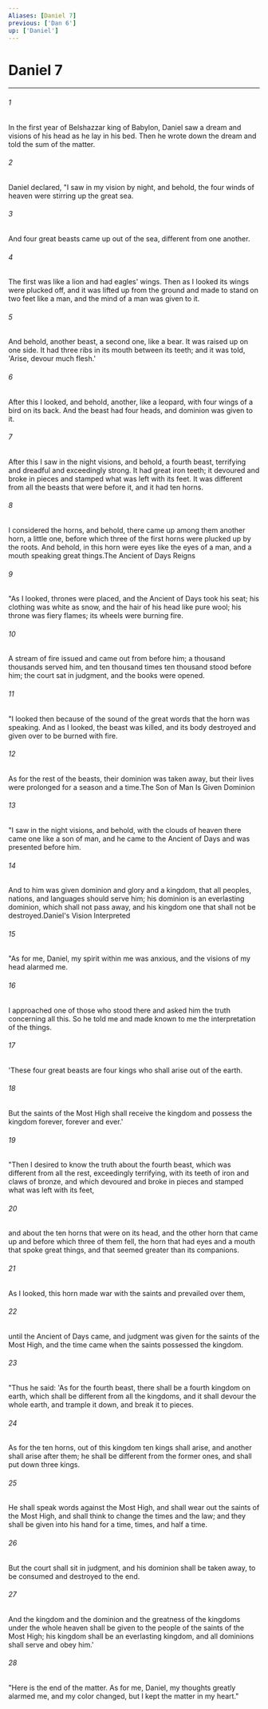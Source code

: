 ```yaml
---
Aliases: [Daniel 7]
previous: ['Dan 6']
up: ['Daniel']
---
```

# Daniel 7

***

 

###### 1 
In the first year of Belshazzar king of Babylon, Daniel saw a dream and visions of his head as he lay in his bed. Then he wrote down the dream and told the sum of the matter. 
 

###### 2 
Daniel declared, "I saw in my vision by night, and behold, the four winds of heaven were stirring up the great sea. 
 

###### 3 
And four great beasts came up out of the sea, different from one another. 
 

###### 4 
The first was like a lion and had eagles' wings. Then as I looked its wings were plucked off, and it was lifted up from the ground and made to stand on two feet like a man, and the mind of a man was given to it. 
 

###### 5 
And behold, another beast, a second one, like a bear. It was raised up on one side. It had three ribs in its mouth between its teeth; and it was told, 'Arise, devour much flesh.' 
 

###### 6 
After this I looked, and behold, another, like a leopard, with four wings of a bird on its back. And the beast had four heads, and dominion was given to it. 
 

###### 7 
After this I saw in the night visions, and behold, a fourth beast, terrifying and dreadful and exceedingly strong. It had great iron teeth; it devoured and broke in pieces and stamped what was left with its feet. It was different from all the beasts that were before it, and it had ten horns. 
 

###### 8 
I considered the horns, and behold, there came up among them another horn, a little one, before which three of the first horns were plucked up by the roots. And behold, in this horn were eyes like the eyes of a man, and a mouth speaking great things.The Ancient of Days Reigns
 
 

###### 9 
"As I looked,
 thrones were placed, 
 and the Ancient of Days took his seat; 
 his clothing was white as snow, 
 and the hair of his head like pure wool; 
 his throne was fiery flames; 
 its wheels were burning fire. 
 
 

###### 10 
A stream of fire issued 
 and came out from before him; 
 a thousand thousands served him, 
 and ten thousand times ten thousand stood before him; 
 the court sat in judgment, 
 and the books were opened.
 
 

###### 11 
"I looked then because of the sound of the great words that the horn was speaking. And as I looked, the beast was killed, and its body destroyed and given over to be burned with fire. 
 

###### 12 
As for the rest of the beasts, their dominion was taken away, but their lives were prolonged for a season and a time.The Son of Man Is Given Dominion
 
 

###### 13 
"I saw in the night visions,
 and behold, with the clouds of heaven 
 there came one like a son of man, 
 and he came to the Ancient of Days 
 and was presented before him. 
 
 

###### 14 
And to him was given dominion 
 and glory and a kingdom, 
 that all peoples, nations, and languages 
 should serve him; 
 his dominion is an everlasting dominion, 
 which shall not pass away, 
 and his kingdom one 
 that shall not be destroyed.Daniel's Vision Interpreted
 
 

###### 15 
"As for me, Daniel, my spirit within me was anxious, and the visions of my head alarmed me. 
 

###### 16 
I approached one of those who stood there and asked him the truth concerning all this. So he told me and made known to me the interpretation of the things. 
 

###### 17 
'These four great beasts are four kings who shall arise out of the earth. 
 

###### 18 
But the saints of the Most High shall receive the kingdom and possess the kingdom forever, forever and ever.'
 
 

###### 19 
"Then I desired to know the truth about the fourth beast, which was different from all the rest, exceedingly terrifying, with its teeth of iron and claws of bronze, and which devoured and broke in pieces and stamped what was left with its feet, 
 

###### 20 
and about the ten horns that were on its head, and the other horn that came up and before which three of them fell, the horn that had eyes and a mouth that spoke great things, and that seemed greater than its companions. 
 

###### 21 
As I looked, this horn made war with the saints and prevailed over them, 
 

###### 22 
until the Ancient of Days came, and judgment was given for the saints of the Most High, and the time came when the saints possessed the kingdom.
 
 

###### 23 
"Thus he said: 'As for the fourth beast,
 there shall be a fourth kingdom on earth, 
 which shall be different from all the kingdoms, 
 and it shall devour the whole earth, 
 and trample it down, and break it to pieces. 
 
 

###### 24 
As for the ten horns, 
 out of this kingdom ten kings shall arise, 
 and another shall arise after them; 
 he shall be different from the former ones, 
 and shall put down three kings. 
 
 

###### 25 
He shall speak words against the Most High, 
 and shall wear out the saints of the Most High, 
 and shall think to change the times and the law; 
 and they shall be given into his hand 
 for a time, times, and half a time. 
 
 

###### 26 
But the court shall sit in judgment, 
 and his dominion shall be taken away, 
 to be consumed and destroyed to the end. 
 
 

###### 27 
And the kingdom and the dominion 
 and the greatness of the kingdoms under the whole heaven 
 shall be given to the people of the saints of the Most High; 
 his kingdom shall be an everlasting kingdom, 
 and all dominions shall serve and obey him.'
 
 

###### 28 
"Here is the end of the matter. As for me, Daniel, my thoughts greatly alarmed me, and my color changed, but I kept the matter in my heart."
 
